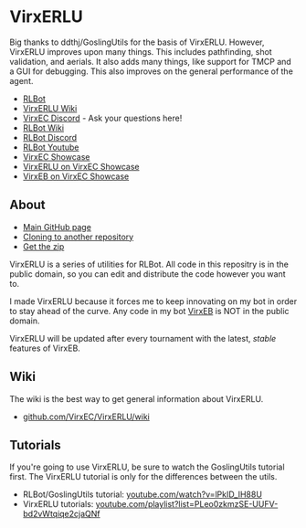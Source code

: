 # VirxERLU

Big thanks to ddthj/GoslingUtils for the basis of VirxERLU. However, VirxERLU improves upon many things. This includes pathfinding, shot validation, and aerials. It also adds many things, like support for TMCP and a GUI for debugging. This also improves on the general performance of the agent.

+ [RLBot](http://www.rlbot.org/)
+ [VirxERLU Wiki](https://github.com/VirxEC/VirxERLU/wiki)
+ [VirxEC Discord](https://discord.gg/5ARzYRD2Na) - Ask your questions here!
+ [RLBot Wiki](https://github.com/RLBot/RLBot/wiki)
+ [RLBot Discord](https://discord.gg/rlbot)
+ [RLBot Youtube](https://www.youtube.com/channel/UCu8scB_k94Kh-iO979QTDJA)
+ [VirxEC Showcase](https://www.virxcase.dev)
+ [VirxERLU on VirxEC Showcase](https://virxerlu.virxcase.dev/)
+ [VirxEB on VirxEC Showcase](https://virxeb.virxcase.dev/)

## About

+ [Main GitHub page](https://github.com/VirxEC/VirxERLU)
+ [Cloning to another repository](https://github.com/VirxEC/VirxERLU/generate)
+ [Get the zip](https://github.com/VirxEC/VirxERLU/archive/master.zip)

VirxERLU is a series of utilities for RLBot.
All code in this repositry is in the public domain, so you can edit and distribute the code however you want to.

I made VirxERLU because it forces me to keep innovating on my bot in order to stay ahead of the curve. Any code in my bot [VirxEB](https://github.com/VirxEC/VirxEB) is NOT in the public domain.

VirxERLU will be updated after every tournament with the latest, *stable* features of VirxEB.

## Wiki

The wiki is the best way to get general information about VirxERLU.

+ [github.com/VirxEC/VirxERLU/wiki](https://github.com/VirxEC/VirxERLU/wiki)

## Tutorials

If you're going to use VirxERLU, be sure to watch the GoslingUtils tutorial first. The VirxERLU tutorial is only for the differences between the utils.

+ RLBot/GoslingUtils tutorial: [youtube.com/watch?v=lPkID_IH88U](https://www.youtube.com/watch?v=lPkID_IH88U)
+ VirxERLU tutorials: [youtube.com/playlist?list=PLeo0zkmzSE-UUFV-bd2vWtqiqe2cjaQNf](https://www.youtube.com/playlist?list=PLeo0zkmzSE-UUFV-bd2vWtqiqe2cjaQNf)
